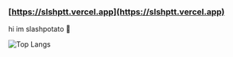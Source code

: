 ### [https://slshptt.vercel.app](https://slshptt.vercel.app)

hi im slashpotato 👋

![Top Langs](https://github-readme-stats.vercel.app/api/top-langs/?username=slashpotato&hide=javascript,css,scss,html&theme=discord_old_blurple)
